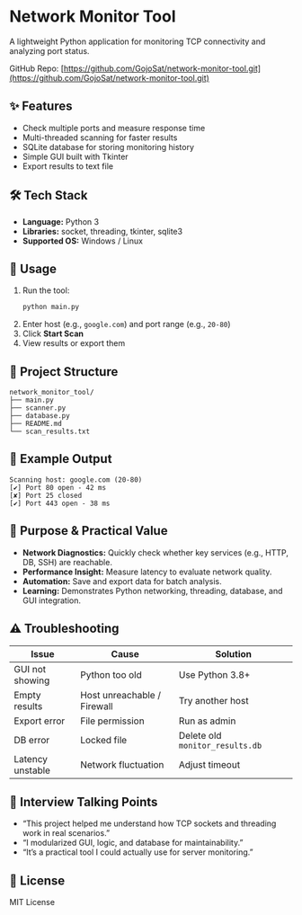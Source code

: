 # Network Monitor Tool

A lightweight Python application for monitoring TCP connectivity and analyzing port status.

GitHub Repo: [https://github.com/GojoSat/network-monitor-tool.git](https://github.com/GojoSat/network-monitor-tool.git)

## ✨ Features
- Check multiple ports and measure response time  
- Multi-threaded scanning for faster results  
- SQLite database for storing monitoring history  
- Simple GUI built with Tkinter  
- Export results to text file

## 🛠️ Tech Stack
- **Language:** Python 3
- **Libraries:** socket, threading, tkinter, sqlite3
- **Supported OS:** Windows / Linux

## 🚀 Usage
1. Run the tool:
   ```bash
   python main.py
   ```
2. Enter host (e.g., `google.com`) and port range (e.g., `20-80`)
3. Click **Start Scan**
4. View results or export them

## 📂 Project Structure
```
network_monitor_tool/
├── main.py
├── scanner.py
├── database.py
├── README.md
└── scan_results.txt
```

## 📸 Example Output
```
Scanning host: google.com (20-80)
[✔] Port 80 open - 42 ms
[✘] Port 25 closed
[✔] Port 443 open - 38 ms
```

## 📘 Purpose & Practical Value
- **Network Diagnostics:** Quickly check whether key services (e.g., HTTP, DB, SSH) are reachable.  
- **Performance Insight:** Measure latency to evaluate network quality.  
- **Automation:** Save and export data for batch analysis.  
- **Learning:** Demonstrates Python networking, threading, database, and GUI integration.

## ⚠️ Troubleshooting
| Issue | Cause | Solution |
|--------|--------|----------|
| GUI not showing | Python too old | Use Python 3.8+ |
| Empty results | Host unreachable / Firewall | Try another host |
| Export error | File permission | Run as admin |
| DB error | Locked file | Delete old `monitor_results.db` |
| Latency unstable | Network fluctuation | Adjust timeout |

## 🧠 Interview Talking Points
- “This project helped me understand how TCP sockets and threading work in real scenarios.”  
- “I modularized GUI, logic, and database for maintainability.”  
- “It’s a practical tool I could actually use for server monitoring.”  

## 📘 License
MIT License
